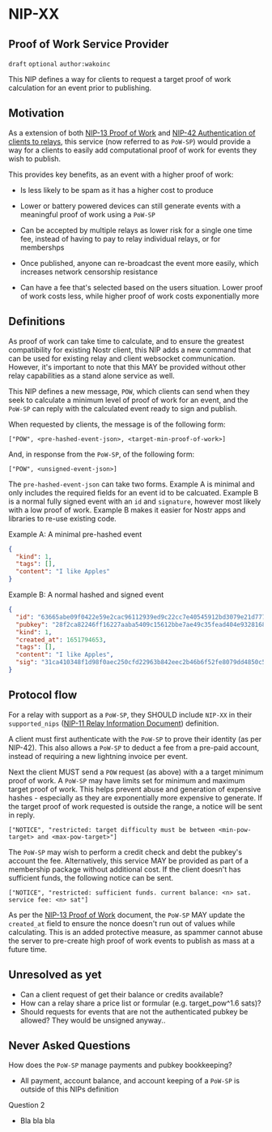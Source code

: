 NIP-XX
======

Proof of Work Service Provider
-----------------------------------

`draft` `optional` `author:wakoinc`

This NIP defines a way for clients to request a target proof of work calculation for an event prior to publishing.

## Motivation

As a extension of both [NIP-13 Proof of Work](https://github.com/nostr-protocol/nips/blob/master/13.md) and [NIP-42 Authentication of clients to relays](https://github.com/nostr-protocol/nips/blob/master/42.md), this service (now referred to as `PoW-SP`) would provide a way for a clients to easily add computational proof of work for events they wish to publish.

This provides key benefits, as an event with a higher proof of work:

  - Is less likely to be spam as it has a higher cost to produce

  - Lower or battery powered devices can still generate events with a meaningful proof of work using a `PoW-SP`

  - Can be accepted by multiple relays as lower risk for a single one time fee, instead of having to pay to relay individual relays, or for membershps

  - Once published, anyone can re-broadcast the event more easily, which increases network censorship resistance

  - Can have a fee that's selected based on the users situation. Lower proof of work costs less, while higher proof of work costs exponentially more

## Definitions

As proof of work can take time to calculate, and to ensure the greatest compatibility for existing Nostr client, this NIP adds a new command that can be used for existing relay and client websocket communication. However, it's important to note that this MAY be provided without other relay capabilities as a stand alone service as well.

This NIP defines a new message, `POW`, which clients can send when they seek to calculate a minimum level of proof of work for an event, and the `PoW-SP` can reply with the calculated event ready to sign and publish.

When requested by clients, the message is of the following form:

```
["POW", <pre-hashed-event-json>, <target-min-proof-of-work>]
```

And, in response from the `PoW-SP`, of the following form:

```
["POW", <unsigned-event-json>]
```

The `pre-hashed-event-json` can take two forms. Example A is minimal and only includes the required fields for an event id to be calcuated. Example B is a normal fully signed event with an `id` and `signature`, however most likely with a low proof of work. Example B makes it easier for Nostr apps and libraries to re-use existing code.

Example A: A minimal pre-hashed event

```json
{
  "kind": 1,
  "tags": [],
  "content": "I like Apples"
}
```

Example B: A normal hashed and signed event

```json
{
  "id": "63665abe09f0422e59e2cac96112939ed9c22cc7e40545912bd3079e21d77711",
  "pubkey": "28f2ca82246ff16227aaba5409c15612bbe7ae49c35fead404e93281681687bc",
  "kind": 1,
  "created_at": 1651794653,
  "tags": [],
  "content": "I like Apples",
  "sig": "31ca410348f1d98f0aec250cfd22963b842eec2b46b6f52fe8079dd4850c5aed938bb1949298e7adb09b57269eb3530dd2e80f49d89e6cdbfc6d92e2ea8128f5"
}
```


## Protocol flow

For a relay with support as a `PoW-SP`, they SHOULD include `NIP-XX` in their `supported_nips` ([NIP-11 Relay Information Document](https://github.com/nostr-protocol/nips/blob/master/11.md)) definition.

A client must first authenticate with the `PoW-SP` to prove their identity (as per NIP-42). This also allows a `PoW-SP` to deduct a fee from a pre-paid account, instead of requiring a new lightning invoice per event.

Next the client MUST send a `POW` request (as above) with a a target minimum proof of work. A `PoW-SP` may have limits set for minimum and maximum target proof of work. This helps prevent abuse and generation of expensive hashes - especially as they are exponentially more expensive to generate. If the target proof of work requested is outside the range, a notice will be sent in reply.

```
["NOTICE", "restricted: target difficulty must be between <min-pow-target> and <max-pow-target>"]
```

The `PoW-SP` may wish to perform a credit check and debt the pubkey's account the fee. Alternatively, this service MAY be provided as part of a membership package without additional cost. If the client doesn't has sufficient funds, the following notice can be sent.

```
["NOTICE", "restricted: sufficient funds. current balance: <n> sat. service fee: <n> sat"]
```

As per the [NIP-13 Proof of Work](https://github.com/nostr-protocol/nips/blob/master/13.md) document, the `PoW-SP` MAY update the `created_at` field to ensure the nonce doesn't run out of values while calculating. This is an added protective measure, as spammer cannot abuse the server to pre-create high proof of work events to publish as mass at a future time.

## Unresolved as yet

* Can a client request of get their balance or credits available?
* How can a relay share a price list or formular (e.g. target_pow^1.6 sats)?
* Should requests for events that are not the authenticated pubkey be allowed? They would be unsigned anyway..


## Never Asked Questions

How does the `PoW-SP` manage payments and pubkey bookkeeping?
  - All payment, account balance, and account keeping of a `PoW-SP` is outside of this NIPs definition

Question 2
  - Bla bla bla
